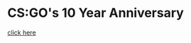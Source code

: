 # CS:GO's 10 Year Anniversary

<a href="https://anceph.github.io/csgo10yearanniversary/">click here</a>